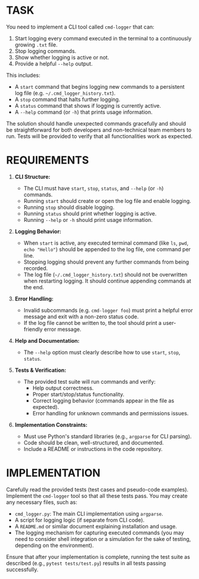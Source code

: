 # TASK
You need to implement a CLI tool called `cmd-logger` that can:
1. Start logging every command executed in the terminal to a continuously growing `.txt` file.
2. Stop logging commands.
3. Show whether logging is active or not.
4. Provide a helpful `--help` output.
  
This includes:
- A `start` command that begins logging new commands to a persistent log file (e.g. `~/.cmd_logger_history.txt`).
- A `stop` command that halts further logging.
- A `status` command that shows if logging is currently active.
- A `--help` command (or `-h`) that prints usage information.

The solution should handle unexpected commands gracefully and should be straightforward for both developers and non-technical team members to run. Tests will be provided to verify that all functionalities work as expected.

# REQUIREMENTS
1. **CLI Structure:**
   - The CLI must have `start`, `stop`, `status`, and `--help` (or `-h`) commands.
   - Running `start` should create or open the log file and enable logging.
   - Running `stop` should disable logging.
   - Running `status` should print whether logging is active.
   - Running `--help` or `-h` should print usage information.
   
2. **Logging Behavior:**
   - When `start` is active, any executed terminal command (like `ls`, `pwd`, `echo "Hello"`) should be appended to the log file, one command per line.
   - Stopping logging should prevent any further commands from being recorded.
   - The log file (`~/.cmd_logger_history.txt`) should not be overwritten when restarting logging. It should continue appending commands at the end.
   
3. **Error Handling:**
   - Invalid subcommands (e.g. `cmd-logger foo`) must print a helpful error message and exit with a non-zero status code.
   - If the log file cannot be written to, the tool should print a user-friendly error message.
   
4. **Help and Documentation:**
   - The `--help` option must clearly describe how to use `start`, `stop`, `status`.
   
5. **Tests & Verification:**
   - The provided test suite will run commands and verify:
     - Help output correctness.
     - Proper start/stop/status functionality.
     - Correct logging behavior (commands appear in the file as expected).
     - Error handling for unknown commands and permissions issues.
   
6. **Implementation Constraints:**
   - Must use Python's standard libraries (e.g., `argparse` for CLI parsing).
   - Code should be clean, well-structured, and documented.
   - Include a README or instructions in the code repository.

# IMPLEMENTATION
Carefully read the provided tests (test cases and pseudo-code examples). Implement the `cmd-logger` tool so that all these tests pass. You may create any necessary files, such as:

- `cmd_logger.py`: The main CLI implementation using `argparse`.
- A script for logging logic (if separate from CLI code).
- A `README.md` or similar document explaining installation and usage.
- The logging mechanism for capturing executed commands (you may need to consider shell integration or a simulation for the sake of testing, depending on the environment).

Ensure that after your implementation is complete, running the test suite as described (e.g., `pytest tests/test.py`) results in all tests passing successfully.
